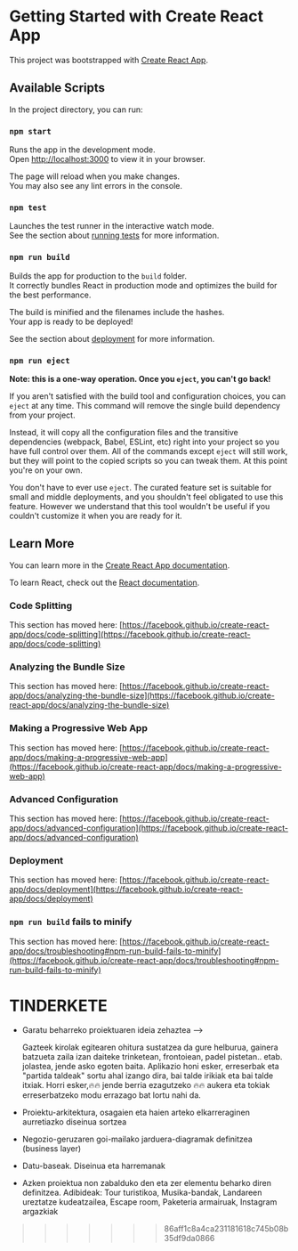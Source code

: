# Getting Started with Create React App

This project was bootstrapped with [Create React App](https://github.com/facebook/create-react-app).

## Available Scripts

In the project directory, you can run:

### `npm start`

Runs the app in the development mode.\
Open [http://localhost:3000](http://localhost:3000) to view it in your browser.

The page will reload when you make changes.\
You may also see any lint errors in the console.

### `npm test`

Launches the test runner in the interactive watch mode.\
See the section about [running tests](https://facebook.github.io/create-react-app/docs/running-tests) for more information.

### `npm run build`

Builds the app for production to the `build` folder.\
It correctly bundles React in production mode and optimizes the build for the best performance.

The build is minified and the filenames include the hashes.\
Your app is ready to be deployed!

See the section about [deployment](https://facebook.github.io/create-react-app/docs/deployment) for more information.

### `npm run eject`

**Note: this is a one-way operation. Once you `eject`, you can't go back!**

If you aren't satisfied with the build tool and configuration choices, you can `eject` at any time. This command will remove the single build dependency from your project.

Instead, it will copy all the configuration files and the transitive dependencies (webpack, Babel, ESLint, etc) right into your project so you have full control over them. All of the commands except `eject` will still work, but they will point to the copied scripts so you can tweak them. At this point you're on your own.

You don't have to ever use `eject`. The curated feature set is suitable for small and middle deployments, and you shouldn't feel obligated to use this feature. However we understand that this tool wouldn't be useful if you couldn't customize it when you are ready for it.

## Learn More

You can learn more in the [Create React App documentation](https://facebook.github.io/create-react-app/docs/getting-started).

To learn React, check out the [React documentation](https://reactjs.org/).

### Code Splitting

This section has moved here: [https://facebook.github.io/create-react-app/docs/code-splitting](https://facebook.github.io/create-react-app/docs/code-splitting)

### Analyzing the Bundle Size

This section has moved here: [https://facebook.github.io/create-react-app/docs/analyzing-the-bundle-size](https://facebook.github.io/create-react-app/docs/analyzing-the-bundle-size)

### Making a Progressive Web App

This section has moved here: [https://facebook.github.io/create-react-app/docs/making-a-progressive-web-app](https://facebook.github.io/create-react-app/docs/making-a-progressive-web-app)

### Advanced Configuration

This section has moved here: [https://facebook.github.io/create-react-app/docs/advanced-configuration](https://facebook.github.io/create-react-app/docs/advanced-configuration)

### Deployment

This section has moved here: [https://facebook.github.io/create-react-app/docs/deployment](https://facebook.github.io/create-react-app/docs/deployment)

### `npm run build` fails to minify

This section has moved here: [https://facebook.github.io/create-react-app/docs/troubleshooting#npm-run-build-fails-to-minify](https://facebook.github.io/create-react-app/docs/troubleshooting#npm-run-build-fails-to-minify)
# TINDERKETE

- Garatu beharreko proiektuaren ideia zehaztea -->
  
  Gazteek kirolak egitearen ohitura sustatzea da gure helburua, gainera batzueta zaila izan daiteke trinketean, frontoiean, padel pistetan.. etab. jolastea, jende asko egoten baita. 
  Aplikazio honi esker, erreserbak eta "partida taldeak" sortu ahal izango dira, bai talde irikiak eta bai talde itxiak. Horri esker,🔥🔥 jende berria ezagutzeko 🔥🔥 aukera eta tokiak erreserbatzeko modu errazago bat lortu nahi da. 
  
- Proiektu-arkitektura, osagaien eta haien arteko elkarreraginen aurretiazko diseinua sortzea

  
- Negozio-geruzaren goi-mailako jarduera-diagramak definitzea (business layer)

  
- Datu-baseak. Diseinua eta harremanak

  
- Azken proiektua non zabalduko den eta zer elementu beharko diren definitzea.
  Adibideak: Tour turistikoa, Musika-bandak, Landareen ureztatze kudeatzailea, Escape room, Paketeria armairuak, Instagram argazkiak
>>>>>>> 86aff1c8a4ca231181618c745b08b35df9da0866
